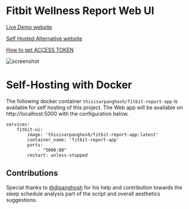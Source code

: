 # Fitbit Wellness Report Web UI

[Live Demo website](https://fitbit-api-web-ui.onrender.com/) 

[Self Hosted Alternative website](https://fitbit-report.arpan.app/) 

[How to get ACCESS TOKEN](https://github.com/arpanghosh8453/fitbit-web-ui-app/blob/main/help/GET_ACCESS_TOKEN.md)

![screenshot](https://github.com/arpanghosh8453/fitbit-web-ui-app/blob/main/help/Fitbit_Wellness_Report_Final_v2.jpg)

# Self-Hosting with Docker

The following docker container `thisisarpanghosh/fitbit-report-app` is available for self hosting of this project. The Web app will be available on http://localhost:5000 with the configuration below. 

```
services:
    fitbit-ui:
        image: 'thisisarpanghosh/fitbit-report-app:latest'
        container_name: 'fitbit-report-app'
        ports:
            - "5000:80"
        restart: unless-stopped
```

## Contributions

Special thanks to [@dipanghosh](https://github.com/dipanghosh) for his help and contribution towards the sleep schedule analysis part of the script and overall aesthetics suggestions. 
